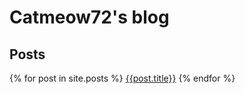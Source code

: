 # Catmeow72's blog
## Posts
{% for post in site.posts %}
[{{post.title}}]({{post.url}})
{% endfor %}
